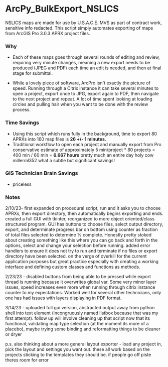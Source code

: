 # ArcPy_BulkExport_NSLICS
NSLICS maps are made for use by U.S.A.C.E. MVS as part of contract work, sensitive info redacted. This script simply automates exporting of maps from ArcGIS Pro 3.0.3 APRX project files.
### Why
- Each of these maps goes through several rounds of editing and review, requiring very minute changes, meaning a new export needs to be produced (JPEG and PDF) each time an edit is needed, and then at final stage for submittal.

- While a lovely piece of software, ArcPro isn't exactly the picture of speed. Running through a Citrix instance it can take several minutes to open a project, export once to JPG, export again to PDF, then navigate to the next project and repeat. A lot of time spent looking at loading circles and pulling hair when you want to be done with the review process.

### Time Savings
- Using this script which runs fully in the background, time to export 80 APRXs into 160 map files is **26 +/- 1 minutes.**
- Traditional workflow to open each project and manually export from Pro conservative estimate of approximately 5 min/project * 80 projects = 400 min / 60 min = **6.667 hours** pretty much an entire day holy cow millerml352 what a subtle but significant savings!

### GIS Technician Brain Savings
- priceless

### Notes
2/10/23- first expanded on procedural script, run and it asks you to choose APRXs, then export directory, then automatically begins exporting and ends. created a full GUI with tkinter, reorganized to more object oriented/class structured program. GUI has buttons to choose files, select output directory, export, and determinate progress bar on bottom using counter as fraction of total files selected to determine % complete. Honestly pretty stoked about creating something like this where you can go back and forth in the options, select and change your selection before running. added error handlers to ensure it does not try to run and terminate if no files or export directory have been selected. on the verge of overkill for the current application purposes but great practice especially with creating a working interface and defining custom classes and functions as methods.

2/23/23 - disabled buttons from being able to be pressed while export thread is running because it overwrites global var. Some very minor layer issues, speed increases even more when running through citrix instance counter to my expectations. Worked well for several other technicians, only one has had issues with layers displaying in PDF format. 

3/14/23 - uploaded full gui version, abstracted output away from python shell into text element (incongruously named listbox because that was my first attempt). follow up will involve cleaning up that script now that its functional, validating map type selection (at the moment its more of a placebo), maybe trying some binding and reformatting things to be cleaner or dryer

p.s. also thinking about a more general layout exporter - load any project in, pick the layout and settings you want out. these all work based on the projects sticking to the templates they should be. if people go off piste theres room for error
